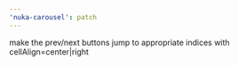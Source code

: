 ```yaml
---
'nuka-carousel': patch
---
```


make the prev/next buttons jump to appropriate indices with cellAlign=center|right
